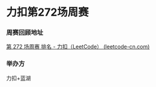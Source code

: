 # 力扣第272场周赛

### 周赛回顾地址

[第 272 场周赛 排名 - 力扣（LeetCode） (leetcode-cn.com)](https://leetcode-cn.com/contest/weekly-contest-272/)

### 举办方

力扣+蓝湖